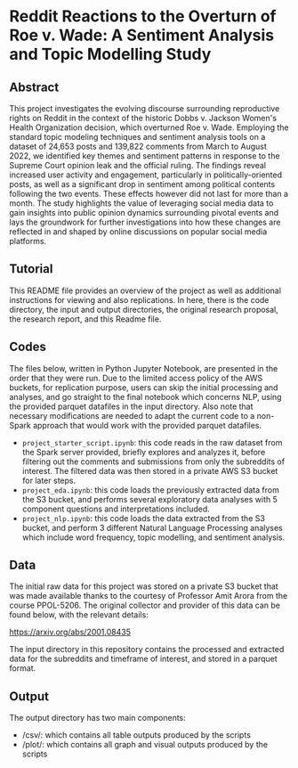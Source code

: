 # Reddit Reactions to the Overturn of Roe v. Wade: A Sentiment Analysis and Topic Modelling Study

## Abstract

This project investigates the evolving discourse surrounding reproductive rights on Reddit in the context of the historic Dobbs v. Jackson Women's Health Organization decision, which overturned Roe v. Wade. Employing the standard topic modeling techniques and sentiment analysis tools on a dataset of 24,653 posts and 139,822 comments from March to August 2022, we identified key themes and sentiment patterns in response to the Supreme Court opinion leak and the official ruling. The findings reveal increased user activity and engagement, particularly in politically-oriented posts, as well as a significant drop in sentiment among political contents following the two events. These effects however did not last for more than a month. The study highlights the value of leveraging social media data to gain insights into public opinion dynamics surrounding pivotal events and lays the groundwork for further investigations into how these changes are reflected in and shaped by online discussions on popular social media platforms.

## Tutorial 

This README file provides an overview of the project as well as additional instructions for viewing and also replications. In here, there is the code directory, the input and output directories, the original research proposal, the research report, and this Readme file.

## Codes

The files below, written in Python Jupyter Notebook, are presented in the order that they were run. Due to the limited access policy of the AWS buckets, for replication purpose, users can skip the initial processing and analyses, and go straight to the final notebook which concerns NLP, using the provided parquet datafiles in the input directory. Also note that necessary modifications are needed to adapt the current code to a non-Spark approach that would work with the provided parquet datafiles.

- `project_starter_script.ipynb`: this code reads in the raw dataset from the Spark server provided, briefly explores and analyzes it, before filtering out the comments and submissions from only the subreddits of interest. The filtered data was then stored in a private AWS S3 bucket for later steps.
- `project_eda.ipynb`: this code loads the previously extracted data from the S3 bucket, and performs several exploratory data analyses with 5 component questions and interpretations included.
- `project_nlp.ipynb`: this code loads the data extracted from the S3 bucket, and perform 3 different Natural Language Processing analyses which include word frequency, topic modelling, and sentiment analysis.

## Data

The initial raw data for this project was stored on a private S3 bucket that was made available thanks to the courtesy of Professor Amit Arora from the course PPOL-5206. The original collector and provider of this data can be found below, with the relevant details:

https://arxiv.org/abs/2001.08435

The input directory in this repository contains the processed and extracted data for the subreddits and timeframe of interest, and stored in a parquet format.

## Output

The output directory has two main components:

- /csv/: which contains all table outputs produced by the scripts
- /plot/: which contains all graph and visual outputs produced by the scripts

